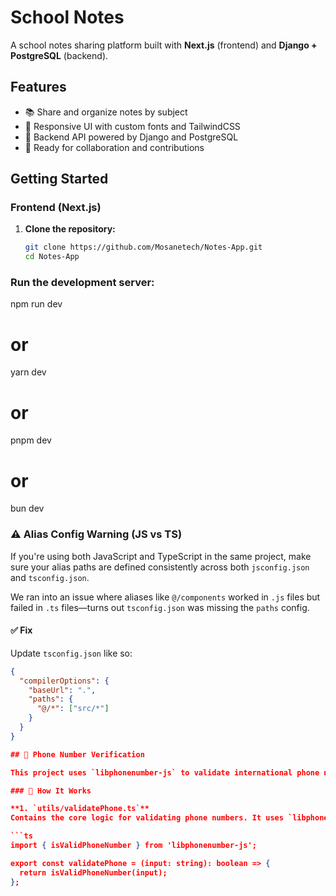 # School Notes

A school notes sharing platform built with **Next.js** (frontend) and **Django + PostgreSQL** (backend).

## Features

- 📚 Share and organize notes by subject
- 🎨 Responsive UI with custom fonts and TailwindCSS
- 🔗 Backend API powered by Django and PostgreSQL
- 🤝 Ready for collaboration and contributions

## Getting Started

### Frontend (Next.js)

1. **Clone the repository:**
   ```bash
   git clone https://github.com/Mosanetech/Notes-App.git
   cd Notes-App


### Run the development server:

npm run dev
# or
yarn dev
# or
pnpm dev
# or
bun dev


### ⚠️ Alias Config Warning (JS vs TS)

If you're using both JavaScript and TypeScript in the same project, make sure your alias paths are defined consistently across both `jsconfig.json` and `tsconfig.json`.

We ran into an issue where aliases like `@/components` worked in `.js` files but failed in `.ts` files—turns out `tsconfig.json` was missing the `paths` config.

#### ✅ Fix
Update `tsconfig.json` like so:

```json
{
  "compilerOptions": {
    "baseUrl": ".",
    "paths": {
      "@/*": ["src/*"]
    }
  }
}

## 📱 Phone Number Verification

This project uses `libphonenumber-js` to validate international phone numbers during signup. Users must enter a valid number with country code (e.g., `+265`, `+1`, `+44`) to proceed.

### 🔧 How It Works

**1. `utils/validatePhone.ts`**  
Contains the core logic for validating phone numbers. It uses `libphonenumber-js` to parse and check if the number is valid.

```ts
import { isValidPhoneNumber } from 'libphonenumber-js';

export const validatePhone = (input: string): boolean => {
  return isValidPhoneNumber(input);
};

